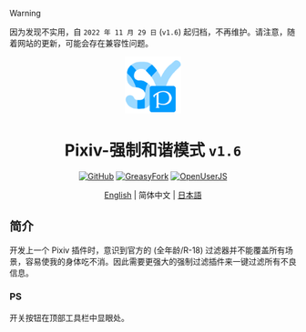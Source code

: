 > [!WARNING]
> 因为发现不实用，自 `2022 年 11 月 29 日` (`v1.6`) 起归档，不再维护。请注意，随着网站的更新，可能会存在兼容性问题。

<div align="center">
    <img src="https://github.com/SynRGB/Pixiv-ForceSafeMode/raw/main/%23README/icon/256.png" width="20%"/>
    <h1>Pixiv-强制和谐模式 <code>v1.6</code></h1>
	<p>
        <a href='https://github.com/SynRGB/Pixiv-ForceSafeMode'><img src="https://img.shields.io/badge/-GitHub-3A3A3A?style=flat&amp;logo=GitHub&amp;logoColor=white" referrerpolicy="no-referrer" alt="GitHub"></a>
	    <a href='https://greasyfork.org/zh-CN/scripts/453648-pixiv-forcesafemode'><img src="https://img.shields.io/badge/-GreasyFork-670000?style=flat&amp;logo=tampermonkey&amp;logoColor=white" referrerpolicy="no-referrer" alt="GreasyFork"></a>
        <a href='https://openuserjs.org/scripts/TitanRGB/Pixiv-ForceSafeMode'><img src="https://img.shields.io/badge/-OpenUserJS-004796?style=flat&amp;logo=tampermonkey&amp;logoColor=white" referrerpolicy="no-referrer" alt="OpenUserJS"></a>
    </p>
	<p><a href='https://github.com/SynRGB/Pixiv-ForceSafeMode/blob/main/README.md'>English</a> | 简体中文 | <a href="https://github.com/SynRGB/Pixiv-ForceSafeMode/blob/main/%23README/README-ja.md">日本語</a></p>
</div>

## 简介

开发上一个 Pixiv 插件时，意识到官方的 (全年龄/R-18) 过滤器并不能覆盖所有场景，容易使我的身体吃不消。因此需要更强大的强制过滤插件来一键过滤所有不良信息。

### PS

开关按钮在顶部工具栏中显眼处。
